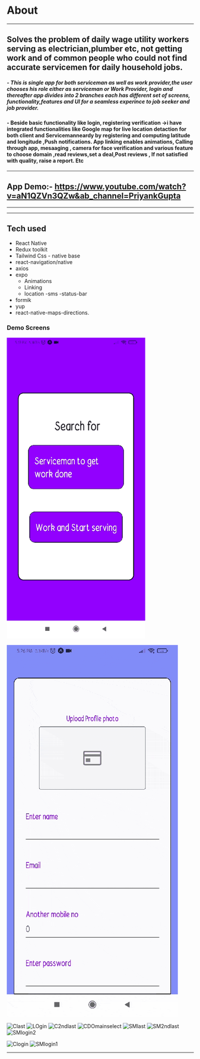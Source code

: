 # About
---

Solves the problem of daily wage utility workers serving as electrician,plumber etc, not getting work and of common people who could not find accurate servicemen for daily household jobs.
---

##### - This is single app for both serviceman as well as work provider,the user chooses his role either as serviceman or Work Provider, login and thereafter app divides into 2 branches each has different set of screens, functionality,features and UI for a seamless experince to job seeker and job provider.

#### - Beside basic functionality like login, registering verification ->i have integrated functionalities like Google map for live location detaction for both client and Servicemanneardy by registering and computing latitude and longitude ,Push notifications. App linking enables animations, Calling through app, mesaaging , camera for face verification and various feature to choose domain ,read reviews,set a deal,Post reviews , If not satisfied with quality, raise a report. Etc
  

---
## App Demo:-  https://www.youtube.com/watch?v=aN1QZVn3QZw&ab_channel=PriyankGupta

---
---


## Tech used

- React Native 
- Redux toolkit
- Tailwind Css  - native base
- react-navigation/native
- axios
- expo 
    - Animations
    - Linking 
    - location 
    -sms 
    -status-bar
- formik
- yup
- react-native-maps-directions.


### Demo Screens
![HOMe](./demogif/1633978491357.gif ) 

![Cregister](./demogif/1633978491344.gif )

![Clast](./demogif/1633978491304.gif)
![LOgin](./demogif/1633978491350.gif )
![C2ndlast](./demogif/1633978491310.gif )
![CDOmainselect](./demogif/1633978491333.gif )
![SMlast](./demogif/1633978491315.gif )
![SM2ndlast](./demogif/1633978491321.gif )
![SMlogin2](./demogif/1633978491327.gif )

![Clogin](./demogif/1633978491338.gif )
![SMlogin1](./demogif/1633978491298.gif )

---





